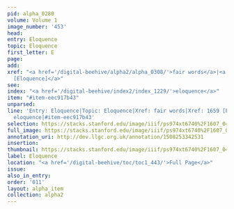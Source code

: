 ```yaml
---
pid: alpha_0280
volume: Volume 1
image_number: '453'
head: 
entry: Eloquence
topic: Eloquence
first_letter: E
page: 
add: 
xref: "<a href='/digital-beehive/alpha2/alpha_0308/'>fair words</a>|<a href='/digital-beehive/toc/toc2_326/'>1659
  [Eloquence]</a>"
see: 
index: "<a href='/digital-beehive/index2/index_1229/'>eloquence</a>"
item: "#item-eec917b43"
unparsed: 
line: 'Entry: Eloquence|Topic: Eloquence|Xref: fair words|Xref: 1659 [Eloquence]|Index:
  eloquence|#item-eec917b43'
selection: https://stacks.stanford.edu/image/iiif/ps974xt6740%2F1607_0452/400,1436,3075,476/full/0/default.jpg
full_image: https://stacks.stanford.edu/image/iiif/ps974xt6740%2F1607_0452/full/full/0/default.jpg
annotation_uri: http://dev.llgc.org.uk/annotation/1508253342531
insertion: 
thumbnail: https://stacks.stanford.edu/image/iiif/ps974xt6740%2F1607_0452/400,1436,600,180/250,/0/default.jpg
label: Eloquence
location: "<a href='/digital-beehive/toc/toc1_443/'>Full Page</a>"
issue: 
also_in_entry: 
order: '011'
layout: alpha_item
collection: alpha2
---
```

